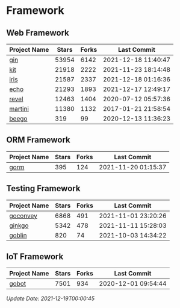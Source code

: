 # Framework

## Web Framework
| Project Name | Stars | Forks | Last Commit |
| ------------ | ----- | ----- | ----------- |
| [gin](https://github.com/gin-gonic/gin) | 53954 | 6142 | 2021-12-18 11:40:47 |
| [kit](https://github.com/go-kit/kit) | 21918 | 2222 | 2021-11-23 18:14:48 |
| [iris](https://github.com/kataras/iris) | 21587 | 2337 | 2021-12-18 01:16:36 |
| [echo](https://github.com/labstack/echo) | 21293 | 1893 | 2021-12-17 12:49:17 |
| [revel](https://github.com/revel/revel) | 12463 | 1404 | 2020-07-12 05:57:36 |
| [martini](https://github.com/go-martini/martini) | 11380 | 1132 | 2017-01-21 21:58:54 |
| [beego](https://github.com/astaxie/beego) | 319 | 99 | 2020-12-13 11:36:23 |

## ORM Framework
| Project Name | Stars | Forks | Last Commit |
| ------------ | ----- | ----- | ----------- |
| [gorm](https://github.com/jinzhu/gorm) | 395 | 124 | 2021-11-20 01:15:37 |

## Testing Framework
| Project Name | Stars | Forks | Last Commit |
| ------------ | ----- | ----- | ----------- |
| [goconvey](https://github.com/smartystreets/goconvey) | 6868 | 491 | 2021-11-01 23:20:26 |
| [ginkgo](https://github.com/onsi/ginkgo) | 5342 | 478 | 2021-11-11 15:28:03 |
| [goblin](https://github.com/franela/goblin) | 820 | 74 | 2021-10-03 14:34:22 |

## IoT Framework
| Project Name | Stars | Forks | Last Commit |
| ------------ | ----- | ----- | ----------- |
| [gobot](https://github.com/hybridgroup/gobot) | 7501 | 934 | 2020-12-01 09:54:44 |

*Update Date: 2021-12-19T00:00:45*